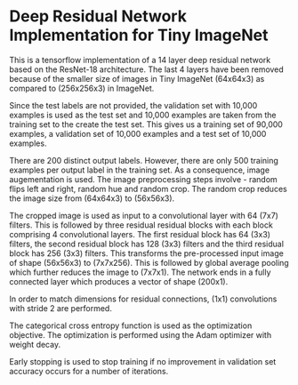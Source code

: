 # Deep Residual Network Implementation for Tiny ImageNet

This is a tensorflow implementation of a 14 layer deep residual network based on the ResNet-18 architecture.
The last 4 layers have been removed because of the smaller size of images in Tiny ImageNet (64x64x3) as compared
to (256x256x3) in ImageNet.

Since the test labels are not provided, the validation set with 10,000 examples is used as the test set and 10,000 
examples are taken from the training set to the create the test set. This gives us a training set of 90,000 examples,
a validation set of 10,000 examples and a test set of 10,000 examples.

There are 200 distinct output labels. However, there are only 500 training examples per output label in the training
set. As a consequence, image augementation is used. The image preprocessing steps involve - random flips left and right,
random hue and random crop. The random crop reduces the image size from (64x64x3) to (56x56x3). 

The cropped image is used as input to a convolutional layer with 64 (7x7) filters. This is followed by three residual
residual blocks with each block comprising 4 convolutional layers. The first residual block has 64 (3x3) filters, 
the second residual block has 128 (3x3) filters and the third residual block has 256 (3x3) filters. This transforms 
the pre-processed input image of shape (56x56x3) to (7x7x256). This is followed by global average pooling which further
reduces the image to (7x7x1). The network ends in a fully connected layer which produces a vector of shape (200x1).

In order to match dimensions for residual connections, (1x1) convolutions with stride 2 are performed.

The categorical cross entropy function is used as the optimization objective. The optimization is performed using the
Adam optimizer with weight decay.

Early stopping is used to stop training if no improvement in validation set accuracy occurs for a number of iterations.
